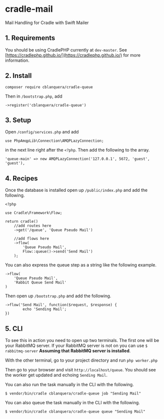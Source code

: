 # cradle-mail
Mail Handling for Cradle with Swift Mailer

## 1. Requirements

You should be using CradlePHP currently at `dev-master`. See
[https://cradlephp.github.io/](https://cradlephp.github.io/) for more information.

## 2. Install

```
composer require cblanquera/cradle-queue
```

Then in `/bootstrap.php`, add

```
->register('cblanquera/cradle-queue')
```

## 3. Setup

Open `/config/services.php` and add

```
use PhpAmqpLib\Connection\AMQPLazyConnection;
```

in the next line right after the `<?php`. Then add the following to the array.

```
'queue-main' => new AMQPLazyConnection('127.0.0.1', 5672, 'guest', 'guest'),
```

## 4. Recipes

Once the database is installed open up `/public/index.php` and add the following.

```
<?php

use Cradle\Framework\Flow;

return cradle()
    //add routes here
    ->get('/queue', 'Queue Pseudo Mail')

    //add flows here
    ->flow(
        'Queue Pseudo Mail',
        Flow::queue()->send('Send Mail')
    );
```

You can also express the queue step as a string like the following example.

```
->flow(
    'Queue Pseudo Mail',
    'Rabbit Queue Send Mail'
)
```

Then open up `/bootstrap.php` and add the following.

```
->flow('Send Mail', function($request, $response) {
        echo 'Sending Mail';
})
```

## 5. CLI

To see this in action you need to open up two terminals. The first one will be
your RabbitMQ server. If your RabbitMQ server is not on you can use `$ rabbitmq-server`
**Assuming that RabbitMQ server is installed**.

With the other terminal, go to your project directory and run `php worker.php`

Then go to your browser and visit `http://localhost/queue`. You should see the worker
get updated and echoing `Sending Mail`.

You can also run the task manually in the CLI with the following.

```
$ vendor/bin/cradle cblanquera/cradle-queue job "Sending Mail"
```

You can also queue the task manually in the CLI with the following.

```
$ vendor/bin/cradle cblanquera/cradle-queue queue "Sending Mail"
```
